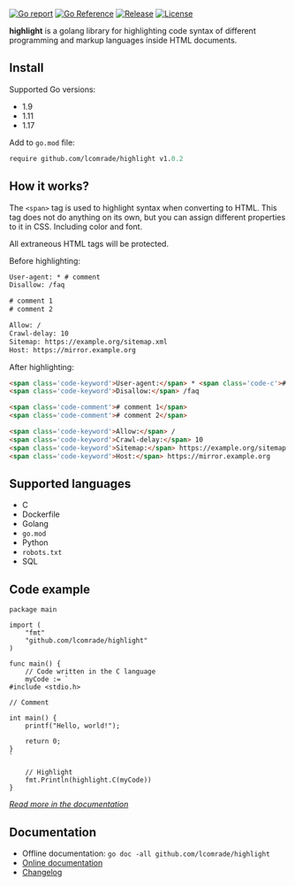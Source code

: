 [![Go report](https://goreportcard.com/badge/github.com/lcomrade/highlight)](https://goreportcard.com/report/github.com/lcomrade/highlight)
[![Go Reference](https://pkg.go.dev/badge/github.com/lcomrade/highlight.svg)](https://pkg.go.dev/github.com/lcomrade/highlight#section-documentation)
[![Release](https://img.shields.io/github/v/release/lcomrade/highlight)](https://github.com/lcomrade/highlight/releases/latest)
[![License](https://img.shields.io/github/license/lcomrade/highlight)](LICENSE)

**highlight** is a golang library for highlighting code syntax of different
programming and markup languages inside HTML documents.

## Install
Supported Go versions:
- 1.9
- 1.11
- 1.17

Add to `go.mod` file:
```go.mod
require github.com/lcomrade/highlight v1.0.2
```


## How it works?
The `<span>` tag is used to highlight syntax when converting to HTML.
This tag does not do anything on its own,
but you can assign different properties to it in CSS.
Including color and font.

All extraneous HTML tags will be protected.

Before highlighting:
```robots.txt
User-agent: * # comment
Disallow: /faq

# comment 1
# comment 2

Allow: /
Crawl-delay: 10
Sitemap: https://example.org/sitemap.xml
Host: https://mirror.example.org
```

After highlighting:
```html
<span class='code-keyword'>User-agent:</span> * <span class='code-c'># comment</span>
<span class='code-keyword'>Disallow:</span> /faq

<span class='code-comment'># comment 1</span>
<span class='code-comment'># comment 2</span>

<span class='code-keyword'>Allow:</span> /
<span class='code-keyword'>Crawl-delay:</span> 10
<span class='code-keyword'>Sitemap:</span> https://example.org/sitemap.xml
<span class='code-keyword'>Host:</span> https://mirror.example.org
```


## Supported languages
- C
- Dockerfile
- Golang
- `go.mod`
- Python
- `robots.txt`
- SQL


## Code example
```golang
package main

import (
	"fmt"
	"github.com/lcomrade/highlight"
)

func main() {
	// Code written in the C language
	myCode := `
#include <stdio.h>

// Comment

int main() {
	printf("Hello, world!");

	return 0;
}
`

	// Highlight
	fmt.Println(highlight.C(myCode))
}
```
*[Read more in the documentation](https://pkg.go.dev/github.com/lcomrade/highlight#section-documentation)*


## Documentation
- Offline documentation: `go doc -all github.com/lcomrade/highlight`
- [Online documentation](https://pkg.go.dev/github.com/lcomrade/highlight#section-documentation)
- [Changelog](CHANGELOG.md)
